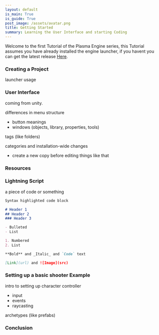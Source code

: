 ```yaml
---
layout: default
is_main: True
is_guide: True
post_image: /assets/avatar.png
title: Getting Started
summary: Learning the User Interface and starting Coding
---
```


Welcome to the first Tutorial of the Plasma Engine series, this Tutorial assumes you have already installed the engine launcher, if you havent you can get the latest release [Here](https://github.com/PlasmaEngine/PlasmaEngine/releases/).

### Creating a Project

launcher usage


### User Interface

coming from unity.

differences in menu structure
- button meanings
- windows (objects, library, properties, tools)

tags (like folders)

categories and installation-wide changes
- create a new copy before editing things like that

### Resources



### Lightning Script


a piece of code or something

```markdown
Syntax highlighted code block

# Header 1
## Header 2
### Header 3

- Bulleted
- List

1. Numbered
2. List

**Bold** and _Italic_ and `Code` text

[Link](url) and ![Image](src)
```


### Setting up a basic shooter Example

intro to setting up character controller
- input
- events
- raycasting

archetypes (like prefabs)

### Conclusion
